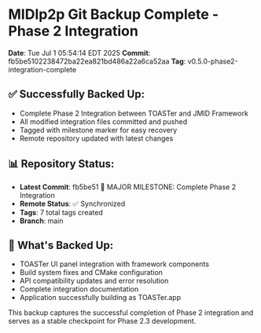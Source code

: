 
# MIDIp2p Git Backup Complete - Phase 2 Integration
**Date**: Tue Jul  1 05:54:14 EDT 2025
**Commit**: fb5be5102238472ba22ea821bd486a22a6ca52aa
**Tag**: v0.5.0-phase2-integration-complete

## ✅ Successfully Backed Up:
- Complete Phase 2 Integration between TOASTer and JMID Framework
- All modified integration files committed and pushed
- Tagged with milestone marker for easy recovery
- Remote repository updated with latest changes

## 📊 Repository Status:
- **Latest Commit**: fb5be51 🎉 MAJOR MILESTONE: Complete Phase 2 Integration
- **Remote Status**: ✅ Synchronized
- **Tags**: 7 total tags created
- **Branch**: main

## 🎯 What's Backed Up:
- TOASTer UI panel integration with framework components
- Build system fixes and CMake configuration
- API compatibility updates and error resolution
- Complete integration documentation
- Application successfully building as TOASTer.app

This backup captures the successful completion of Phase 2 integration
and serves as a stable checkpoint for Phase 2.3 development.

